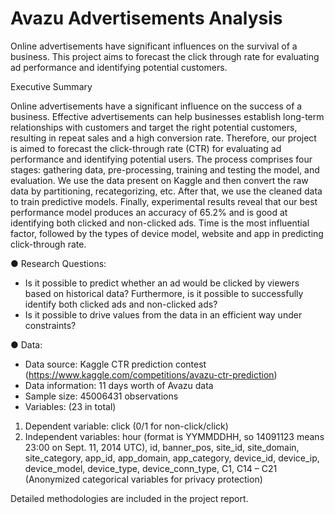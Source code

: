 # Avazu Advertisements Analysis
Online advertisements have significant influences on the survival of a business. This project aims to forecast the click through rate for evaluating ad performance and identifying potential customers.



Executive Summary

Online advertisements have a significant influence on the success of a business. Effective advertisements can help businesses establish long-term relationships with customers and target the right potential customers, resulting in repeat sales and a high conversion rate. Therefore, our project is aimed to forecast the click-through rate (CTR) for evaluating ad performance and identifying potential users. The process comprises four stages: gathering data, pre-processing, training and testing the model, and evaluation. We use the data present on Kaggle and then convert the raw data by partitioning, recategorizing, etc. After that, we use the cleaned data to train predictive models. Finally, experimental results reveal that our best performance model produces an accuracy of 65.2% and is good at identifying both clicked and non-clicked ads. Time is the most influential factor, followed by the types of device model, website and app in predicting click-through rate.

● Research Questions:

* Is it possible to predict whether an ad would be clicked by viewers based on historical data? Furthermore, is it possible to successfully identify both clicked ads and non-clicked ads?
* Is it possible to drive values from the data in an efficient way under constraints? 

● Data:

* Data source: Kaggle CTR prediction contest  
    (https://www.kaggle.com/competitions/avazu-ctr-prediction)
* Data information: 11 days worth of Avazu data 
* Sample size: 45006431 observations
* Variables: (23 in total)
1. Dependent variable: click (0/1 for non-click/click)
2. Independent variables: hour (format is YYMMDDHH, so 14091123 means 23:00 on Sept. 11, 2014 UTC), id, banner_pos, site_id, site_domain, site_category, app_id, app_domain, app_category, device_id, device_ip, device_model, device_type, device_conn_type, C1, C14 – C21 (Anonymized categorical variables for privacy protection)


Detailed methodologies are included in the project report.

